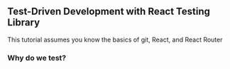 ## Test-Driven Development with React Testing Library

This tutorial assumes you know the basics of git, React, and React Router

### Why do we test?

